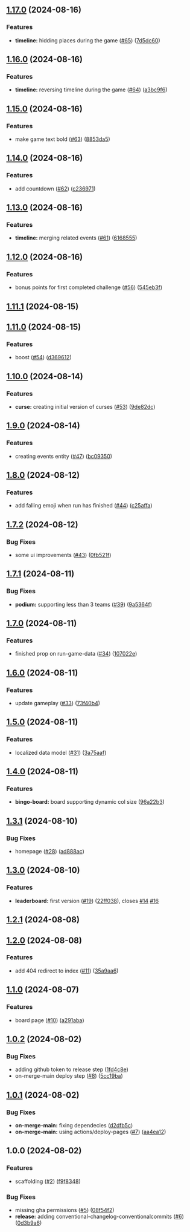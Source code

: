 ## [1.17.0](https://github.com/geo-quest/travel-bingo/compare/v1.16.0...v1.17.0) (2024-08-16)

### Features

* **timeline:** hidding places during the game ([#65](https://github.com/geo-quest/travel-bingo/issues/65)) ([7d5dc60](https://github.com/geo-quest/travel-bingo/commit/7d5dc60c0c3f2d37439bc18757596dc30b7bde66))

## [1.16.0](https://github.com/geo-quest/travel-bingo/compare/v1.15.0...v1.16.0) (2024-08-16)

### Features

* **timeline:** reversing timeline during the game ([#64](https://github.com/geo-quest/travel-bingo/issues/64)) ([a3bc9f6](https://github.com/geo-quest/travel-bingo/commit/a3bc9f65d9a42786da45c2f8dcd7af7eee603163))

## [1.15.0](https://github.com/geo-quest/travel-bingo/compare/v1.14.0...v1.15.0) (2024-08-16)

### Features

* make game text bold ([#63](https://github.com/geo-quest/travel-bingo/issues/63)) ([8853da5](https://github.com/geo-quest/travel-bingo/commit/8853da508e0c429282240f830c377a195592b190))

## [1.14.0](https://github.com/geo-quest/travel-bingo/compare/v1.13.0...v1.14.0) (2024-08-16)

### Features

* add countdown ([#62](https://github.com/geo-quest/travel-bingo/issues/62)) ([c236971](https://github.com/geo-quest/travel-bingo/commit/c23697101646a1acb0a23366c52ca3ff55e5dee8))

## [1.13.0](https://github.com/geo-quest/travel-bingo/compare/v1.12.0...v1.13.0) (2024-08-16)

### Features

* **timeline:** merging related events ([#61](https://github.com/geo-quest/travel-bingo/issues/61)) ([6168555](https://github.com/geo-quest/travel-bingo/commit/61685555ecf950a2379ba1cb27c1fa333cd7533e))

## [1.12.0](https://github.com/geo-quest/travel-bingo/compare/v1.11.1...v1.12.0) (2024-08-16)

### Features

* bonus points for first completed challenge  ([#56](https://github.com/geo-quest/travel-bingo/issues/56)) ([545eb3f](https://github.com/geo-quest/travel-bingo/commit/545eb3f49f98d7b40361f19cfb485628ce7b37f9))

## [1.11.1](https://github.com/geo-quest/travel-bingo/compare/v1.11.0...v1.11.1) (2024-08-15)

## [1.11.0](https://github.com/geo-quest/travel-bingo/compare/v1.10.0...v1.11.0) (2024-08-15)

### Features

* boost ([#54](https://github.com/geo-quest/travel-bingo/issues/54)) ([d369612](https://github.com/geo-quest/travel-bingo/commit/d369612ca44b367d6976ef607f14e375a5f2df9e))

## [1.10.0](https://github.com/geo-quest/travel-bingo/compare/v1.9.0...v1.10.0) (2024-08-14)

### Features

* **curse:** creating initial version of curses ([#53](https://github.com/geo-quest/travel-bingo/issues/53)) ([9de82dc](https://github.com/geo-quest/travel-bingo/commit/9de82dc867ae6cff87fbec29fd13ad54e668bdd9))

## [1.9.0](https://github.com/geo-quest/travel-bingo/compare/v1.8.0...v1.9.0) (2024-08-14)

### Features

* creating events entity ([#47](https://github.com/geo-quest/travel-bingo/issues/47)) ([bc09350](https://github.com/geo-quest/travel-bingo/commit/bc093503cc3f2f9c03fa4a64be817f55e4acd96b))

## [1.8.0](https://github.com/geo-quest/travel-bingo/compare/v1.7.2...v1.8.0) (2024-08-12)

### Features

* add falling emoji when run has finished ([#44](https://github.com/geo-quest/travel-bingo/issues/44)) ([c25affa](https://github.com/geo-quest/travel-bingo/commit/c25affad11419561b7941af56c91b375ffa2b14d))

## [1.7.2](https://github.com/geo-quest/travel-bingo/compare/v1.7.1...v1.7.2) (2024-08-12)

### Bug Fixes

* some ui improvements ([#43](https://github.com/geo-quest/travel-bingo/issues/43)) ([0fb521f](https://github.com/geo-quest/travel-bingo/commit/0fb521fbeaaf4692be87224df4a2e35b7c216958))

## [1.7.1](https://github.com/geo-quest/travel-bingo/compare/v1.7.0...v1.7.1) (2024-08-11)

### Bug Fixes

* **podium:** supporting less than 3 teams ([#39](https://github.com/geo-quest/travel-bingo/issues/39)) ([9a5364f](https://github.com/geo-quest/travel-bingo/commit/9a5364f20a52f01817fc666513a3af1890fa133e))

## [1.7.0](https://github.com/geo-quest/travel-bingo/compare/v1.6.0...v1.7.0) (2024-08-11)

### Features

* finished prop on run-game-data ([#34](https://github.com/geo-quest/travel-bingo/issues/34)) ([107022e](https://github.com/geo-quest/travel-bingo/commit/107022e012be61e1a4ac8d77ce3f2725926f14ae))

## [1.6.0](https://github.com/geo-quest/travel-bingo/compare/v1.5.0...v1.6.0) (2024-08-11)

### Features

* update gameplay ([#33](https://github.com/geo-quest/travel-bingo/issues/33)) ([73f40b4](https://github.com/geo-quest/travel-bingo/commit/73f40b415c0504d7c5fa03440e8fb90b189e76ef))

## [1.5.0](https://github.com/geo-quest/travel-bingo/compare/v1.4.0...v1.5.0) (2024-08-11)

### Features

* localized data model ([#31](https://github.com/geo-quest/travel-bingo/issues/31)) ([3a75aaf](https://github.com/geo-quest/travel-bingo/commit/3a75aafc60eba5e41bf6d31a1343a435329d2756))

## [1.4.0](https://github.com/geo-quest/travel-bingo/compare/v1.3.1...v1.4.0) (2024-08-11)

### Features

* **bingo-board:** board supporting dynamic col size ([96a22b3](https://github.com/geo-quest/travel-bingo/commit/96a22b3380cbe422e25fec7928e8ef05aacc4d82))

## [1.3.1](https://github.com/geo-quest/travel-bingo/compare/v1.3.0...v1.3.1) (2024-08-10)

### Bug Fixes

* homepage ([#28](https://github.com/geo-quest/travel-bingo/issues/28)) ([ad888ac](https://github.com/geo-quest/travel-bingo/commit/ad888ac7ba8e8b853b08a3069994e9101f3d7d06))

## [1.3.0](https://github.com/geo-quest/travel-bingo/compare/v1.2.1...v1.3.0) (2024-08-10)

### Features

* **leaderboard:** first version ([#19](https://github.com/geo-quest/travel-bingo/issues/19)) ([22ff038](https://github.com/geo-quest/travel-bingo/commit/22ff0383cf2fd034552d22de387fd9b5448fd739)), closes [#14](https://github.com/geo-quest/travel-bingo/issues/14) [#16](https://github.com/geo-quest/travel-bingo/issues/16)

## [1.2.1](https://github.com/geo-quest/travel-bingo/compare/v1.2.0...v1.2.1) (2024-08-08)

## [1.2.0](https://github.com/geo-quest/travel-bingo/compare/v1.1.0...v1.2.0) (2024-08-08)

### Features

* add 404 redirect to index ([#11](https://github.com/geo-quest/travel-bingo/issues/11)) ([35a9aa6](https://github.com/geo-quest/travel-bingo/commit/35a9aa631f272bedd64396eba94277d829dddf34))

## [1.1.0](https://github.com/geo-quest/travel-bingo/compare/v1.0.2...v1.1.0) (2024-08-07)

### Features

* board page ([#10](https://github.com/geo-quest/travel-bingo/issues/10)) ([a291aba](https://github.com/geo-quest/travel-bingo/commit/a291aba3d1413e8c3d487183ca1d9db30c90c611))

## [1.0.2](https://github.com/geo-quest/travel-bingo/compare/v1.0.1...v1.0.2) (2024-08-02)

### Bug Fixes

* adding github token to release step ([1fd4c8e](https://github.com/geo-quest/travel-bingo/commit/1fd4c8e205ae7160833d8c444bb9fd7a4355f10d))
* on-merge-main deploy step ([#8](https://github.com/geo-quest/travel-bingo/issues/8)) ([5cc19ba](https://github.com/geo-quest/travel-bingo/commit/5cc19ba603a19c25f19c12befad054735e9c74b0))

## [1.0.1](https://github.com/geo-quest/travel-bingo/compare/v1.0.0...v1.0.1) (2024-08-02)

### Bug Fixes

* **on-merge-main:** fixing dependecies ([d2dfb5c](https://github.com/geo-quest/travel-bingo/commit/d2dfb5c46be66dac9531eb023696b6d510399cb6))
* **on-merge-main:** using actions/deploy-pages ([#7](https://github.com/geo-quest/travel-bingo/issues/7)) ([aa4ea12](https://github.com/geo-quest/travel-bingo/commit/aa4ea12943b7fb0378dba28de95e0654c3afb8ef))

## 1.0.0 (2024-08-02)

### Features

* scaffolding ([#2](https://github.com/geo-quest/travel-bingo/issues/2)) ([f9f8348](https://github.com/geo-quest/travel-bingo/commit/f9f8348fdb63b564d1085e0e5566858288b55d61))

### Bug Fixes

* missing gha permissions ([#5](https://github.com/geo-quest/travel-bingo/issues/5)) ([08f54f2](https://github.com/geo-quest/travel-bingo/commit/08f54f27fcff1fbef4ea0ccccbd92b9588668837))
* **release:** adding conventional-changelog-conventionalcommits ([#6](https://github.com/geo-quest/travel-bingo/issues/6)) ([0d3b9a6](https://github.com/geo-quest/travel-bingo/commit/0d3b9a6ff517c5711bde8a5055dbcf9aa0542b87))

